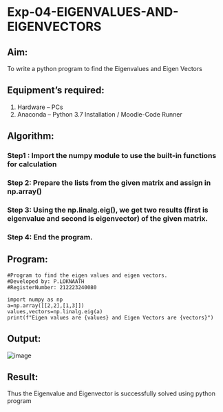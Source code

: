 # Exp-04-EIGENVALUES-AND-EIGENVECTORS
## Aim:
To write a python program to find the Eigenvalues and Eigen Vectors
## Equipment’s required:
1. 	Hardware – PCs
2. 	Anaconda – Python 3.7 Installation / Moodle-Code Runner
## Algorithm:
### Step1 : Import the numpy module to use the built-in functions for calculation
### Step 2: Prepare the lists from the given matrix and assign in np.array()
### Step 3: Using the np.linalg.eig(),  we get two results (first is eigenvalue and second is eigenvector) of the given matrix.
### Step 4: End the program.

## Program:
~~~
#Program to find the eigen values and eigen vectors.
#Developed by: P.LOKNAATH
#RegisterNumber: 212223240080

import numpy as np
a=np.array([[2,2],[1,3]])
values,vectors=np.linalg.eig(a)
print(f"Eigen values are {values} and Eigen Vectors are {vectors}")
~~~
## Output:
![image](https://github.com/Loknaath-sec/EIGENVALUES-AND-EIGENVECTORS/assets/145742558/a3d3fe93-37c6-4b52-a389-f7d862d2d748)

## Result:
Thus the Eigenvalue and Eigenvector is successfully solved using python program
